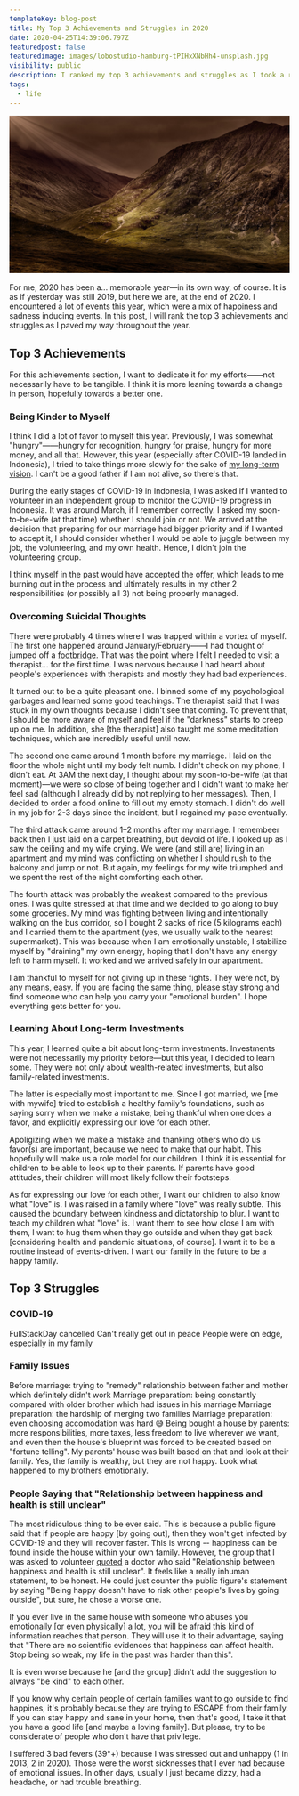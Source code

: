 ```yaml
---
templateKey: blog-post
title: My Top 3 Achievements and Struggles in 2020
date: 2020-04-25T14:39:06.797Z
featuredpost: false
featuredimage: images/lobostudio-hamburg-tPIHxXNbHh4-unsplash.jpg
visibility: public
description: I ranked my top 3 achievements and struggles as I took a reflection of this rollercoaster year.
tags:
  - life
---
```


![<span>Glencoe, United Kingdom. Photo by <a href="https://unsplash.com/@lobostudiohamburg?utm_source=unsplash&utm_medium=referral&utm_content=creditCopyText">LoboStudio Hamburg</a> on <a href="https://unsplash.com/s/photos/light-dark?utm_source=unsplash&utm_medium=referral&utm_content=creditCopyText">Unsplash</a>.</span>](images/lobostudio-hamburg-tPIHxXNbHh4-unsplash.jpg)

For me, 2020 has been a... memorable year—in its own way, of course. It is as if yesterday was still 2019, but here we are, at the end of 2020. I encountered a lot of events this year, which were a mix of happiness and sadness inducing events. In this post, I will rank the top 3 achievements and struggles as I paved my way throughout the year.

## Top 3 Achievements

For this achievements section, I want to dedicate it for my efforts——not necessarily have to be tangible. I think it is more leaning towards a change in person, hopefully towards a better one.

### Being Kinder to Myself

I think I did a lot of favor to myself this year. Previously, I was somewhat "hungry"——hungry for recognition, hungry for praise, hungry for more money, and all that. However, this year (especially after COVID-19 landed in Indonesia), I tried to take things more slowly for the sake of [my long-term vision](https://peepohappy.id/blog/marriage-and-emotional-affection). I can't be a good father if I am not alive, so there's that.

During the early stages of COVID-19 in Indonesia, I was asked if I wanted to volunteer in an independent group to monitor the COVID-19 progress in Indonesia. It was around March, if I remember correctly. I asked my soon-to-be-wife (at that time) whether I should join or not. We arrived at the decision that preparing for our marriage had bigger priority and if I wanted to accept it, I should consider whether I would be able to juggle between my job, the volunteering, and my own health. Hence, I didn't join the volunteering group.

I think myself in the past would have accepted the offer, which leads to me burning out in the process and ultimately results in my other 2 responsibilities (or possibly all 3) not being properly managed.

### Overcoming Suicidal Thoughts

There were probably 4 times where I was trapped within a vortex of myself. The first one happened around January/February——I had thought of jumped off a [footbridge](https://en.wikipedia.org/wiki/Footbridge). That was the point where I felt I needed to visit a therapist... for the first time. I was nervous because I had heard about people's experiences with therapists and mostly they had bad experiences.

It turned out to be a quite pleasant one. I binned some of my psychological garbages and learned some good teachings. The therapist said that I was stuck in my own thoughts because I didn't see that coming. To prevent that, I should be more aware of myself and feel if the "darkness" starts to creep up on me. In addition, she [the therapist] also taught me some meditation techniques, which are incredibly useful until now.

The second one came around 1 month before my marriage. I laid on the floor the whole night until my body felt numb. I didn't check on my phone, I didn't eat. At 3AM the next day, I thought about my soon-to-be-wife (at that moment)—we were so close of being together and I didn't want to make her feel sad (although I already did by not replying to her messages). Then, I decided to order a food online to fill out my empty stomach. I didn't do well in my job for 2-3 days since the incident, but I regained my pace eventually.

The third attack came around 1–2 months after my marriage. I remembeer back then I just laid on a carpet breathing, but devoid of life. I looked up as I saw the ceiling and my wife crying. We were (and still are) living in an apartment and my mind was conflicting on whether I should rush to the balcony and jump or not. But again, my feelings for my wife triumphed and we spent the rest of the night comforting each other.

The fourth attack was probably the weakest compared to the previous ones. I was quite stressed at that time and we decided to go along to buy some groceries. My mind was fighting between living and intentionally walking on the bus corridor, so I bought 2 sacks of rice (5 kilograms each) and I carried them to the apartment (yes, we usually walk to the nearest supermarket). This was because when I am emotionally unstable, I stabilize myself by "draining" my own energy, hoping that I don't have any energy left to harm myself. It worked and we arrived safely in our apartment.

I am thankful to myself for not giving up in these fights. They were not, by any means, easy. If you are facing the same thing, please stay strong and find someone who can help you carry your "emotional burden". I hope everything gets better for you.

### Learning About Long-term Investments

This year, I learned quite a bit about long-term investments. Investments were not necessarily my priority before—but this year, I decided to learn some. They were not only about wealth-related investments, but also family-related investments.

The latter is especially most important to me. Since I got married, we [me with mywife] tried to establish a healthy family's foundations, such as saying sorry when we make a mistake, being thankful when one does a favor, and explicitly expressing our love for each other.

Apoligizing when we make a mistake and thanking others who do us favor(s) are important, because we need to make that our habit. This hopefully will make us a role model for our children. I think it is essential for children to be able to look up to their parents. If parents have good attitudes, their children will most likely follow their footsteps.

As for expressing our love for each other, I want our children to also know what "love" is. I was raised in a family where "love" was really subtle. This caused the boundary between kindness and dictatorship to blur. I want to teach my children what "love" is. I want them to see how close I am with them, I want to hug them when they go outside and when they get back [considering health and pandemic situations, of course]. I want it to be a routine instead of events-driven. I want our family in the future to be a happy family.

## Top 3 Struggles

### COVID-19

FullStackDay cancelled
Can't really get out in peace
People were on edge, especially in my family

### Family Issues

Before marriage: trying to "remedy" relationship between father and mother which definitely didn't work
Marriage preparation: being constantly compared with older brother which had issues in his marriage
Marriage preparation: the hardship of merging two families
Marriage preparation: even choosing accomodation was hard 😅
Being bought a house by parents: more responsibilities, more taxes, less freedom to live wherever we want, and even then the house's blueprint was forced to be created based on "fortune telling". My parents' house was built based on that and look at their family. Yes, the family is wealthy, but they are not happy. Look what happened to my brothers emotionally.

### People Saying that "Relationship between happiness and health is still unclear"

The most ridiculous thing to be ever said. This is because a public figure said that if people are happy [by going out], then they won't get infected by COVID-19 and they will recover faster. This is wrong -- happiness can be found inside the house within your own family. However, the group that I was asked to volunteer [quoted](https://www.instagram.com/p/CFEyUDcnstM/) a doctor who said "Relationship between happiness and health is still unclear". It feels like a really inhuman statement, to be honest. He could just counter the public figure's statement by saying "Being happy doesn't have to risk other people's lives by going outside", but sure, he chose a worse one.

If you ever live in the same house with someone who abuses you emotionally [or even physically] a lot, you will be afraid this kind of information reaches that person. They will use it to their advantage, saying that "There are no scientific evidences that happiness can affect health. Stop being so weak, my life in the past was harder than this".

It is even worse because he [and the group] didn't add the suggestion to always "be kind" to each other.

If you know why certain people of certain families want to go outside to find happines, it's probably because they are trying to ESCAPE from their family. If you can stay happy and sane in your home, then that's good, I take it that you have a good life [and maybe a loving family]. But please, try to be considerate of people who don't have that privilege.

I suffered 3 bad fevers (39°+) because I was stressed out and unhappy (1 in 2013, 2 in 2020). Those were the worst sicknesses that I ever had because of emotional issues. In other days, usually I just became dizzy, had a headache, or had trouble breathing.
